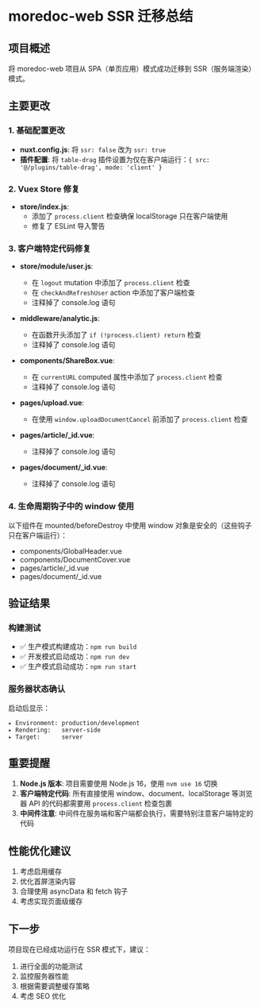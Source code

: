 # moredoc-web SSR 迁移总结

## 项目概述
将 moredoc-web 项目从 SPA（单页应用）模式成功迁移到 SSR（服务端渲染）模式。

## 主要更改

### 1. 基础配置更改
- **nuxt.config.js**: 将 `ssr: false` 改为 `ssr: true`
- **插件配置**: 将 `table-drag` 插件设置为仅在客户端运行：`{ src: '@/plugins/table-drag', mode: 'client' }`

### 2. Vuex Store 修复
- **store/index.js**: 
  - 添加了 `process.client` 检查确保 localStorage 只在客户端使用
  - 修复了 ESLint 导入警告

### 3. 客户端特定代码修复
- **store/module/user.js**:
  - 在 `logout` mutation 中添加了 `process.client` 检查
  - 在 `checkAndRefreshUser` action 中添加了客户端检查
  - 注释掉了 console.log 语句

- **middleware/analytic.js**:
  - 在函数开头添加了 `if (!process.client) return` 检查
  - 注释掉了 console.log 语句

- **components/ShareBox.vue**:
  - 在 `currentURL` computed 属性中添加了 `process.client` 检查
  - 注释掉了 console.log 语句

- **pages/upload.vue**:
  - 在使用 `window.uploadDocumentCancel` 前添加了 `process.client` 检查

- **pages/article/_id.vue**:
  - 注释掉了 console.log 语句

- **pages/document/_id.vue**:
  - 注释掉了 console.log 语句

### 4. 生命周期钩子中的 window 使用
以下组件在 mounted/beforeDestroy 中使用 window 对象是安全的（这些钩子只在客户端运行）：
- components/GlobalHeader.vue
- components/DocumentCover.vue  
- pages/article/_id.vue
- pages/document/_id.vue

## 验证结果

### 构建测试
- ✅ 生产模式构建成功：`npm run build`
- ✅ 开发模式启动成功：`npm run dev`
- ✅ 生产模式启动成功：`npm run start`

### 服务器状态确认
启动后显示：
```
▸ Environment: production/development
▸ Rendering:   server-side
▸ Target:      server
```

## 重要提醒

1. **Node.js 版本**: 项目需要使用 Node.js 16，使用 `nvm use 16` 切换
2. **客户端特定代码**: 所有直接使用 window、document、localStorage 等浏览器 API 的代码都需要用 `process.client` 检查包裹
3. **中间件注意**: 中间件在服务端和客户端都会执行，需要特别注意客户端特定的代码

## 性能优化建议

1. 考虑启用缓存
2. 优化首屏渲染内容
3. 合理使用 asyncData 和 fetch 钩子
4. 考虑实现页面级缓存

## 下一步

项目现在已经成功运行在 SSR 模式下，建议：
1. 进行全面的功能测试
2. 监控服务器性能
3. 根据需要调整缓存策略
4. 考虑 SEO 优化
